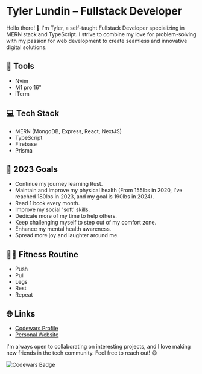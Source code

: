 # Tyler Lundin – Fullstack Developer

Hello there! 👋 I'm Tyler, a self-taught Fullstack Developer specializing in MERN stack and TypeScript. I strive to combine my love for problem-solving with my passion for web development to create seamless and innovative digital solutions. 

## 🔧 Tools
- Nvim
- M1 pro 16"
- iTerm

## 💻 Tech Stack
- MERN (MongoDB, Express, React, NextJS)
- TypeScript
- Firebase
- Prisma

## 🎯 2023 Goals
- Continue my journey learning Rust.
- Maintain and improve my physical health (From 155lbs in 2020, I've reached 180lbs in 2023, and my goal is 190lbs in 2024).
- Read 1 book every month.
- Improve my social 'soft' skills.
- Dedicate more of my time to help others.
- Keep challenging myself to step out of my comfort zone.
- Enhance my mental health awareness.
- Spread more joy and laughter around me.

## 🏋️‍♀️ Fitness Routine
- Push
- Pull
- Legs
- Rest
- Repeat 

## 🌐 Links
- [Codewars Profile](https://www.codewars.com/users/ImprovingTyler)
- [Personal Website](https://www.tylerlundin.me)

I'm always open to collaborating on interesting projects, and I love making new friends in the tech community. Feel free to reach out! 😄

![Codewars Badge](https://www.codewars.com/users/ImprovingTyler/badges/small)
